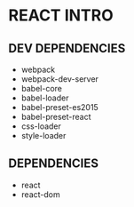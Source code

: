 # REACT INTRO

## DEV DEPENDENCIES
- webpack
- webpack-dev-server
- babel-core
- babel-loader
- babel-preset-es2015
- babel-preset-react
- css-loader
- style-loader

## DEPENDENCIES
- react
- react-dom
